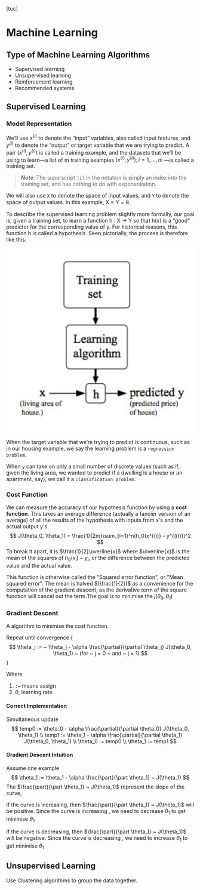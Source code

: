 [toc]

# Machine Learning

## Type of Machine Learning Algorithms

- Supervised learning
- Unsupervised learning
- Reinforcement learning
- Recommended systems

## Supervised Learning

### Model Representation

We’ll use $x^{(i)}$ to denote the “input” variables, also called input features, and $y^{(i)}$ to denote the “output” or target variable that we are trying to predict. A pair $(x^{(i)}, y^{(i)})$ is called a training example, and the datasets that we’ll be using to learn—a list of m training examples $(x^{(i)}, y^{(i)}); i=1,...,m$ —is called a training set. 

> **_Note_**: The superscript `(i)` in the notation is simply an index into the training set, and has nothing to do with exponentiation. 

We will also use `X` to denote the space of input values, and `Y` to denote the space of output values. In this example, X = Y = ℝ. 

To describe the supervised learning problem slightly more formally, our goal is, given a training set, to learn a function h : X → Y so that h(x) is a “good” predictor for the corresponding value of y. For historical reasons, this function h is called a hypothesis. Seen pictorially, the process is therefore like this:

![image-20201129223314957](Asserts/MachineLearning/image-20201129223314957.png)

When the target variable that we’re trying to predict is continuous, such as in our housing example, we say the learning problem is a `regression problem`. 

When `y` can take on only a small number of discrete values (such as if, given the living area, we wanted to predict if a dwelling is a house or an apartment, say), we call it a `classification problem`.

### Cost Function

We can measure the accuracy of our hypothesis function by using a **cost function**. This takes an average difference (actually a fancier version of an average) of all the results of the hypothesis with inputs from x's and the actual output y's.
$$
J(\theta_0, \theta_1) = \frac{1}{2m}\sum_{i=1}^n(h_0(x^{(i)} - y^{(i)}))^2
$$
To break it apart, it is $\frac{1}{2}\overline{x}$ where $\overline{x}$ is the mean of the squares of $h_0(x_i) - y_i$, or the difference between the predicted value and the actual value.

This function is otherwise called the "Squared error function", or "Mean squared error". The mean is halved $(\frac{1}{2})$ as a convenience for the computation of the gradient descent, as the derivative term of the square function will cancel out the term.The goal is to minimise the $j(\theta_0, \theta_1)$

### Gradient Descent

A algorithm to minimise the cost function.

Repeat until convergence {
$$
\theta_j := ~ \theta_j - \alpha \frac{\partial}{\partial \theta_j} J(\theta_0, \theta_1) ~ (for ~ j = 0 ~ and ~ j = 1)
$$
}

Where

1. `:=` means assign
2. $\theta$, learning rate

#### Correct Implementation

Simultaneous update
$$
temp0 := \theta_0 - \alpha \frac{\partial}{\partial \theta_0} J(\theta_0, \theta_1)
\\
temp1 := \theta_1 - \alpha \frac{\partial}{\partial \theta_1} J(\theta_0, \theta_1)
\\
\theta_0 := temp0
\\
\theta_1 := temp1
$$


#### Gradient Descent Intuition

Assume one example
$$
\theta_1 := \theta_1 - \alpha \frac{\part}{\part \theta_1} ~ J(\theta_1)
$$
The $\frac{\part}{\part \theta_1} ~ J(\theta_1)$ represent the slope of the curve, 

If the curve is increasing, then $\frac{\part}{\part \theta_1} ~ J(\theta_1)$ will be positive. Since the curve is increasing , we need to decrease $\theta_1$ to get minimise $\theta_1$

If the curve is decreasing, then $\frac{\part}{\part \theta_1} ~ J(\theta_1)$ will be negative. Since the curve is decreasing , we need to increase $\theta_1$ to get minimise $\theta_1$



## Unsupervised Learning

Use Clustering algorithms to group the data together.

